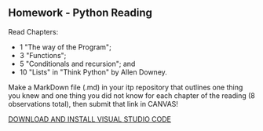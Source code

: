 ## Homework - Python Reading

Read Chapters:
- 1 "The way of the Program";
- 3 "Functions";
- 5 "Conditionals and recursion"; and
- 10 "Lists" in
"Think Python" by Allen Downey.

Make a MarkDown file (.md) in your itp repository that outlines one thing you knew and one thing you did not know for each chapter of the reading (8 observations total), then submit that link in CANVAS!

[DOWNLOAD AND INSTALL VISUAL STUDIO CODE](https://code.visualstudio.com/Download)
